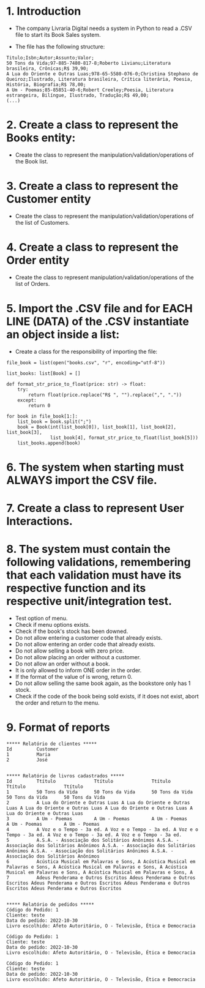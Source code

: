 # 1. Introduction

- The company Livraria Digital needs a system in Python to read a .CSV file to start its Book Sales system.

- The file has the following structure:

```
Titulo;Isbn;Autor;Assunto;Valor;
50 Tons da Vida;97-885-7480-817-8;Roberto Livianu;Literatura brasileira, Crônicas;R$ 39,90;
A Lua do Oriente e Outras Luas;978-65-5580-076-0;Christina Stephano de Queiroz;Ilustrado, Literatura brasileira, Crítica literária, Poesia, História, Biografia;R$ 78,00;
A Um - Poemas;85-85851-40-6;Robert Creeley;Poesia, Literatura estrangeira, Bilíngue, Ilustrado, Tradução;R$ 49,00;
(...)
```

# 2. Create a class to represent the Books entity:

- Create the class to represent the manipulation/validation/operations of the Book list.

# 3. Create a class to represent the Customer entity

- Create the class to represent the manipulation/validation/operations of the list of Customers.

# 4. Create a class to represent the Order entity

- Create the class to represent manipulation/validation/operations of the list of Orders.

# 5. Import the .CSV file and for EACH LINE (DATA) of the .CSV instantiate an object inside a list:

- Create a class for the responsibility of importing the file:

```
file_book = list(open("books.csv", "r", encoding="utf-8"))

list_books: list[Book] = []

def format_str_price_to_float(price: str) -> float:
    try:
        return float(price.replace("R$ ", "").replace(",", "."))
    except:
        return 0

for book in file_book[1:]:
    list_book = book.split(";")
    book = Book(int(list_book[0]), list_book[1], list_book[2], list_book[3],
                list_book[4], format_str_price_to_float(list_book[5]))
    list_books.append(book)
```

# 6. The system when starting must ALWAYS import the CSV file.

# 7. Create a class to represent User Interactions.

# 8. The system must contain the following validations, remembering that each validation must have its respective function and its respective unit/integration test.

- Test option of menu.
- Check if menu options exists.
- Check if the book's stock has been downed.
- Do not allow entering a customer code that already exists.
- Do not allow entering an order code that already exists.
- Do not allow selling a book with zero price.
- Do not allow placing an order without a customer.
- Do not allow an order without a book.
- It is only allowed to inform ONE order in the order.
- If the format of the value of is wrong, return 0.
- Do not allow selling the same book again, as the bookstore only has 1 stock.
- Check if the code of the book being sold exists, if it does not exist, abort the order and return to the menu.

# 9. Format of reports

```
***** Relatório de clientes *****
Id         Customer
1          Maria
2          José


***** Relatório de livros cadastrados *****
Id         Ttítulo              Ttítulo              Ttítulo              Ttítulo              Ttítulo
1          50 Tons da Vida      50 Tons da Vida      50 Tons da Vida      50 Tons da Vida      50 Tons da Vida
2          A Lua do Oriente e Outras Luas A Lua do Oriente e Outras Luas A Lua do Oriente e Outras Luas A Lua do Oriente e Outras Luas A Lua do Oriente e Outras Luas
3          A Um - Poemas        A Um - Poemas        A Um - Poemas        A Um - Poemas        A Um - Poemas
4          A Voz e o Tempo - 3a ed. A Voz e o Tempo - 3a ed. A Voz e o Tempo - 3a ed. A Voz e o Tempo - 3a ed. A Voz e o Tempo - 3a ed.
5          A.S.A. - Associação dos Solitários Anônimos A.S.A. - Associação dos Solitários Anônimos A.S.A. - Associação dos Solitários Anônimos A.S.A. - Associação dos Solitários Anônimos A.S.A. - Associação dos Solitários Anônimos
6          Acústica Musical em Palavras e Sons, A Acústica Musical em Palavras e Sons, A Acústica Musical em Palavras e Sons, A Acústica Musical em Palavras e Sons, A Acústica Musical em Palavras e Sons, A
7          Adeus Penderama e Outros Escritos Adeus Penderama e Outros Escritos Adeus Penderama e Outros Escritos Adeus Penderama e Outros Escritos Adeus Penderama e Outros Escritos


***** Relatório de pedidos *****
Código do Pedido: 1
Cliente: teste
Data do pedido: 2022-10-30
Livro escolhido: Afeto Autoritário, O - Televisão, Ética e Democracia

Código do Pedido: 1
Cliente: teste
Data do pedido: 2022-10-30
Livro escolhido: Afeto Autoritário, O - Televisão, Ética e Democracia

Código do Pedido: 1
Cliente: teste
Data do pedido: 2022-10-30
Livro escolhido: Afeto Autoritário, O - Televisão, Ética e Democracia
```
